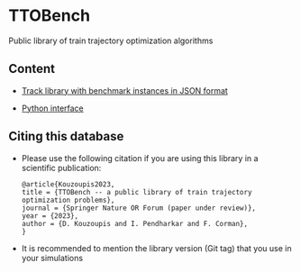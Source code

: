 # TTOBench
Public library of train trajectory optimization algorithms

## Content

- [Track library with benchmark instances in JSON format](tracks/README.md)

- [Python interface](interfaces/python/README.md)

## Citing this database

- Please use the following citation if you are using this library in a scientific publication:

    ```
    @article{Kouzoupis2023,
    title = {TTOBench -- a public library of train trajectory optimization problems},
    journal = {Springer Nature OR Forum (paper under review)},
    year = {2023},
    author = {D. Kouzoupis and I. Pendharkar and F. Corman},
    }
    ```

- It is recommended to mention the library version (Git tag) that you use in your simulations 

